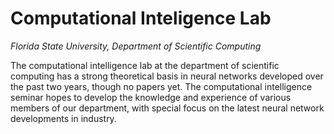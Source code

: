 # Computational Inteligence Lab

_Florida State University, Department of Scientific Computing_

The computational intelligence lab at the department of scientific computing has a strong theoretical basis in neural networks developed over the past two years, though no papers yet.  The computational intelligence seminar hopes to develop the knowledge and experience of various members of our department, with special focus on the latest neural network developments in industry.
